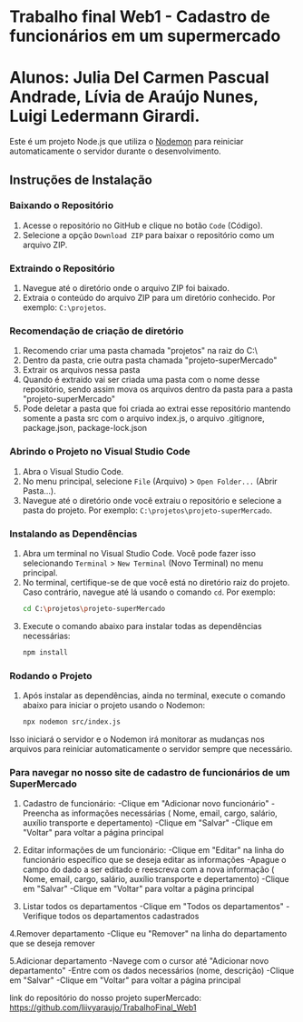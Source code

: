 # Trabalho final Web1  - Cadastro de funcionários em um supermercado 
# Alunos: Julia Del Carmen Pascual Andrade, Lívia de Araújo Nunes, Luigi Ledermann Girardi.  


Este é um projeto Node.js que utiliza o [Nodemon](https://nodemon.io/) para reiniciar automaticamente o servidor durante o desenvolvimento.

## Instruções de Instalação

### Baixando o Repositório

1. Acesse o repositório no GitHub e clique no botão `Code` (Código).
2. Selecione a opção `Download ZIP` para baixar o repositório como um arquivo ZIP.
   

### Extraindo o Repositório

1. Navegue até o diretório onde o arquivo ZIP foi baixado.
2. Extraia o conteúdo do arquivo ZIP para um diretório conhecido. Por exemplo: `C:\projetos`.


### Recomendação de criação de diretório

1. Recomendo criar uma pasta chamada "projetos" na raiz do C:\
2. Dentro da pasta, crie outra pasta chamada "projeto-superMercado"
3. Extrair os arquivos nessa pasta
4. Quando é extraido vai ser criada uma pasta com o nome desse repositório, sendo assim mova os arquivos dentro da pasta para a pasta "projeto-superMercado"
5. Pode deletar a pasta que foi criada ao extrai esse repositório mantendo somente a pasta src com o arquivo index.js, o arquivo .gitignore, package.json, package-lock.json

### Abrindo o Projeto no Visual Studio Code

1. Abra o Visual Studio Code.
2. No menu principal, selecione `File` (Arquivo) > `Open Folder...` (Abrir Pasta...).
3. Navegue até o diretório onde você extraiu o repositório e selecione a pasta do projeto. Por exemplo: `C:\projetos\projeto-superMercado`.

### Instalando as Dependências

1. Abra um terminal no Visual Studio Code. Você pode fazer isso selecionando `Terminal` > `New Terminal` (Novo Terminal) no menu principal.
2. No terminal, certifique-se de que você está no diretório raiz do projeto. Caso contrário, navegue até lá usando o comando `cd`. Por exemplo:
   ```sh
   cd C:\projetos\projeto-superMercado
   ```
3. Execute o comando abaixo para instalar todas as dependências necessárias:
   ```sh
   npm install
   ```

### Rodando o Projeto

1. Após instalar as dependências, ainda no terminal, execute o comando abaixo para iniciar o projeto usando o Nodemon:
   ```sh
   npx nodemon src/index.js
   ```

Isso iniciará o servidor e o Nodemon irá monitorar as mudanças nos arquivos para reiniciar automaticamente o servidor sempre que necessário.

### Para navegar no nosso site de cadastro de funcionários de um SuperMercado 
1. Cadastro de funcionário:
     -Clique em "Adicionar novo funcionário"
     -Preencha as informações necessárias ( Nome, email, cargo, salário, auxílio transporte e depertamento)
     -Clique em "Salvar"
     -Clique em "Voltar" para voltar a página principal

2. Editar informações de um funcionário:
    -Clique em "Editar" na linha do funcionário específico que se deseja editar as informações
    -Apague o campo do dado a ser editado e reescreva com a nova informação ( Nome, email, cargo, salário, auxílio transporte e depertamento)
    -Clique em "Salvar"
    -Clique em "Voltar" para voltar a página principal
  
3. Listar todos os departamentos
   -Clique em "Todos os departamentos"
   -Verifique todos os departamentos cadastrados

4.Remover departamento 
   -Clique eu "Remover" na linha do departamento que se deseja remover 

5.Adicionar departamento 
  -Navege com o cursor até "Adicionar novo departamento"
  -Entre com os dados necessários (nome, descrição)
  -Clique em "Salvar" 
  -Clique em "Voltar" para voltar a página principal




   


link do repositório do nosso projeto superMercado: https://github.com/liivyaraujo/TrabalhoFinal_Web1
